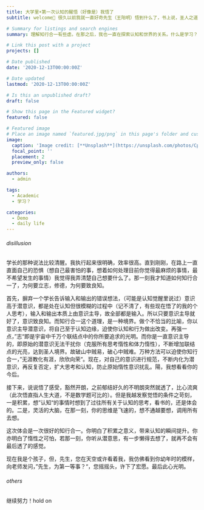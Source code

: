```yaml
---
title: 大学里☀️第一次认知的醒悟（好像是）我悟了
subtitle: welcome👋 很久以前我就一直好奇先生（王阳明）悟到什么了，书上说，圣人之道，不假外求，吾性自足。还有高中时，陆九渊那一句吾心即是宇宙。我在思考，即宇宙在思考本身。他们说的太高大上了，我执行时有些虚。

# Summary for listings and search engines
summary: 理解知行合一有些虚。在那之后，我也一直在探索认知和世界的关系。什么是学习？终身学习？为什么要思考？大学开始时是按一种模式学的，追求心流，可跳出心流后，又会迷茫，心流很爽，可我在学习还是追求爽啊？我那时候觉得我追求的不是远处的目标，而是一种感受。后来，一个学长告诉我要分清输入和输出，学习是输入，做试卷是输出，要把基础打好，输入的准备做好，不能一味的输出。

# Link this post with a project
projects: []

# Date published
date: '2020-12-13T00:00:00Z'

# Date updated
lastmod: '2020-12-13T00:00:00Z'

# Is this an unpublished draft?
draft: false

# Show this page in the Featured widget?
featured: false

# Featured image
# Place an image named `featured.jpg/png` in this page's folder and customize its options here.
image:
  caption: 'Image credit: [**Unsplash**](https://unsplash.com/photos/CpkOjOcXdUY)'
  focal_point: ''
  placement: 2
  preview_only: false

authors:
  - admin

tags:
  - Academic
  - 学习？

categories:
  - Demo
  - daily life
---
```


###### disillusion

学长的那种说法比较清醒。我执行起来很明确，效率很高。直到刚刚，在路上一直直面自己的恐惧（想自己最害怕的事，想着如何处理目前你觉得最麻烦的事情，最不希望发生的事情）我觉得我弄清楚自己想要什么了。那一刻我才知道如何知行合一了，为何要立志，修德，为何要致良知。

首先，摒弃一个学长告诉输入和输出的错误想法，（可能是认知觉醒里说过）意识高于潜意识，都是处在认知但很模糊的过程中（记不清了，有些现在悟了的我的个人思考），输入和输出本质上由意识主导，故全部都是输入。所以只要意识主导就好了，意识致良知。而知行合一这个道理，是一种境界。做个不恰当的比喻，你以意识主导潜意识，将自己至于认知边缘，迫使你认知和行为做出改变。再强一点，”志“即是宇宙中千万个联结点中的你所要追求的光明。而你是一直意识主导的，即原始的潜意识无法干扰你（克服所有思考惰性和体力惰性），不断增加联结点的光亮，达到圣人境界。故破山中贼易，破心中贼难。万种方法可以迫使你知行合一，”无涯教化有涯，欣欣向荣“。现在，对自己的意识进行规范，不断内化为潜意识，再反复否定，扩大思考和认知，防止原始惰性意识扰乱。陽，我想看看你的今后。

接下来，说说悟了感受，豁然开朗，之前郁结好久的不明朗突然就透了，比心流爽（此次悟直指人生大道，不是数学题可比的）。但是我越发察觉悟的条件之苛刻，一是积累，想”认知“的事情时想到了过往所有关于认知的思考，看书的，还是体会的。二是，灵活的大脑，在那一刻，你的思维是飞速的，想不通越要想，调用所有去想。

这次体会是一次很好的知行合一。你明白了积累之意义，带来认知的瞬间提升。你亦明白了惰性之可怕，若那一刻，你听从潜意思，有一步懒得去想了，就再不会有最后透了的感觉。

现在我是个孩子，但，先生，您在天空或许看着我，我仿佛看到你幼年时的模样，向老师发问，”先生，为第一等事？“，您摇摇头，许下了宏愿。最后此心光明。



###### others

继续努力！hold on
